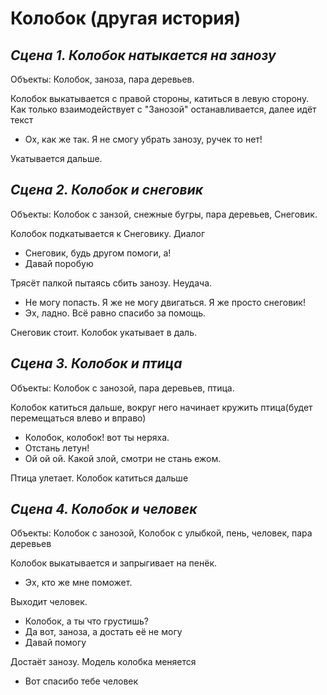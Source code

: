 
# Колобок (другая история)

## *Сцена 1. Колобок натыкается на занозу*
Объекты: Колобок, заноза, пара деревьев.

Колобок выкатывается с правой стороны, катиться в левую сторону. Как только взаимодействует с "Занозой" останавливается, далее идёт текст
- Ох, как же так. Я не смогу убрать занозу, ручек то нет!

Укатывается дальше.

## *Сцена 2. Колобок и снеговик*
Объекты: Колобок с занзой, снежные бугры, пара деревьев, Снеговик.

Колобок подкатывается к Снеговику. Диалог
- Снеговик, будь другом помоги, а!
- Давай поробую

Трясёт палкой пытаясь сбить занозу. Неудача.

- Не могу попасть. Я же не могу двигаться. Я же просто снеговик!
- Эх, ладно. Всё равно спасибо за помощь.

Снеговик стоит. Колобок укатывает в даль.

## *Сцена 3. Колобок и птица*
Объекты: Колобок с занозой, пара деревьев, птица.

Колобок катиться дальше, вокруг него начинает кружить птица(будет перемещаться влево и вправо)

- Колобок, колобок! вот ты неряха.
- Отстань летун!
- Ой ой ой. Какой злой, смотри не стань ежом.

Птица улетает. Колобок катиться дальше

## *Сцена 4. Колобок и человек*
Объекты: Колобок с занозой, Колобок с улыбкой, пень, человек, пара деревьев

Колобок выкатывается и запрыгивает на пенёк.

- Эх, кто же мне поможет.

Выходит человек.

- Колобок, а ты что грустишь?
- Да вот, заноза, а достать её не могу
- Давай помогу

Достаёт занозу. Модель колобка меняется

- Вот спасибо тебе человек
